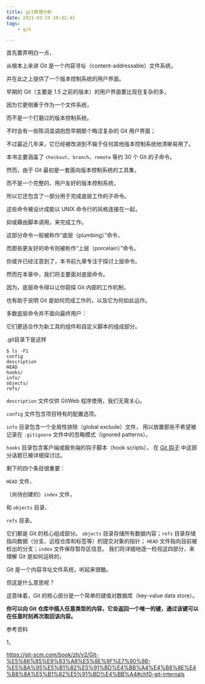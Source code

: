 ```yaml
---
title: git原理分析
date: 2021-03-19 10:42:41
tags:
	- git

---
```




首先要弄明白一点，

从根本上来讲 Git 是一个内容寻址（content-addressable）文件系统，

并在此之上提供了一个版本控制系统的用户界面。 

早期的 Git（主要是 1.5 之前的版本）的用户界面要比现在复杂的多，

因为它更侧重于作为一个文件系统，

而不是一个打磨过的版本控制系统。

 不时会有一些陈词滥调抱怨早期那个晦涩复杂的 Git 用户界面；

不过最近几年来，它已经被改进到不输于任何其他版本控制系统地清晰易用了。



本书主要涵盖了 `checkout`、`branch`、`remote` 等约 30 个 Git 的子命令。

 然而，由于 Git 最初是一套面向版本控制系统的工具集，

而不是一个完整的、用户友好的版本控制系统，

 所以它还包含了一部分用于完成底层工作的子命令。

 这些命令被设计成能以 UNIX 命令行的风格连接在一起，

抑或藉由脚本调用，来完成工作。 

这部分命令一般被称作“底层（plumbing）”命令，

而那些更友好的命令则被称作“上层（porcelain）”命令。



你或许已经注意到了，本书前九章专注于探讨上层命令。 

然而在本章中，我们将主要面对底层命令。 

因为，底层命令得以让你窥探 Git 内部的工作机制，

也有助于说明 Git 是如何完成工作的，以及它为何如此运作。

 多数底层命令并不面向最终用户：

它们更适合作为新工具的组件和自定义脚本的组成部分。

.git目录下是这样

```
$ ls -F1
config
description
HEAD
hooks/
info/
objects/
refs/
```

`description` 文件仅供 GitWeb 程序使用，我们无需关心。 

`config` 文件包含项目特有的配置选项。

 `info` 目录包含一个全局性排除（global exclude）文件， 用以放置那些不希望被记录在 `.gitignore` 文件中的忽略模式（ignored patterns）。

 `hooks` 目录包含客户端或服务端的钩子脚本（hook scripts）， 在 [Git 钩子](https://git-scm.com/book/zh/v2/ch00/_git_hooks) 中这部分话题已被详细探讨过。



剩下的四个条目很重要：

`HEAD` 文件、

（尚待创建的）`index` 文件，

和 `objects` 目录、

`refs` 目录。

 它们都是 Git 的核心组成部分。 `objects` 目录存储所有数据内容；`refs` 目录存储指向数据（分支、远程仓库和标签等）的提交对象的指针； `HEAD` 文件指向目前被检出的分支；`index` 文件保存暂存区信息。 我们将详细地逐一检视这四部分，来理解 Git 是如何运转的。



Git 是一个内容寻址文件系统，听起来很酷。

但这是什么意思呢？ 

这意味着，Git 的核心部分是一个简单的键值对数据库（key-value data store）。 

**你可以向 Git 仓库中插入任意类型的内容，它会返回一个唯一的键，通过该键可以在任意时刻再次取回该内容。**





参考资料

1、

https://git-scm.com/book/zh/v2/Git-%E5%86%85%E9%83%A8%E5%8E%9F%E7%90%86-%E5%BA%95%E5%B1%82%E5%91%BD%E4%BB%A4%E4%B8%8E%E4%B8%8A%E5%B1%82%E5%91%BD%E4%BB%A4#ch10-git-internals